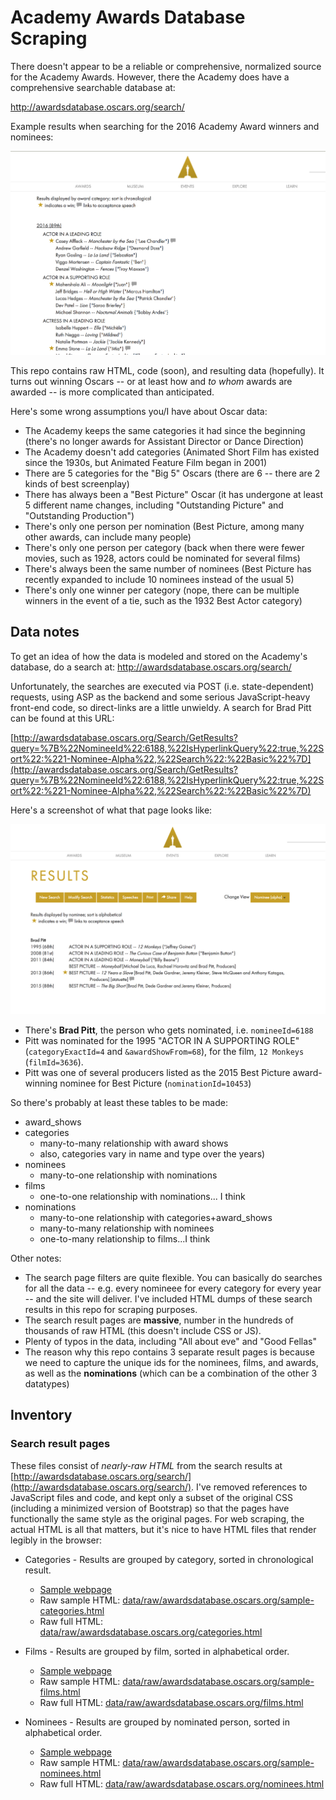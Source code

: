 # Academy Awards Database Scraping

There doesn't appear to be a reliable or comprehensive, normalized source for the Academy Awards. However, there the Academy does have a comprehensive searchable database at:

http://awardsdatabase.oscars.org/search/

Example results when searching for the 2016 Academy Award winners and nominees:

<a href="http://awardsdatabase.oscars.org/search/">
  <img src="assets/images/example-search-results-2016-awards.png" alt="example-search-results-2016-awards.png">
</a>



This repo contains raw HTML, code (soon), and resulting data (hopefully). It turns out winning Oscars -- or at least how and *to whom* awards are awarded -- is more complicated than anticipated.

Here's some wrong assumptions you/I have about Oscar data:

- The Academy keeps the same categories it had since the beginning (there's no longer awards for Assistant Director or Dance Direction)
- The Academy doesn't add categories (Animated Short Film has existed since the 1930s, but Animated Feature Film began in 2001)
- There are 5 categories for the "Big 5" Oscars (there are 6 -- there are 2 kinds of best screenplay) 
- There has always been a "Best Picture" Oscar (it has undergone at least 5 different name changes, including "Outstanding Picture" and "Outstanding Production")
- There's only one person per nomination (Best Picture, among many other awards, can include many people)
- There's only one person per category (back when there were fewer movies, such as 1928, actors could be nominated for several films)
- There's always been the same number of nominees (Best Picture has recently expanded to include 10 nominees instead of the usual 5)
- There's only one winner per category (nope, there can be multiple winners in the event of a tie, such as the 1932 Best Actor category)




## Data notes

To get an idea of how the data is modeled and stored on the Academy's database, do a search at: http://awardsdatabase.oscars.org/search/


Unfortunately, the searches are executed via POST (i.e. state-dependent) requests, using ASP as the backend and some serious JavaScript-heavy front-end code, so direct-links are a little unwieldy. A search for Brad Pitt can be found at this URL:

[http://awardsdatabase.oscars.org/Search/GetResults?query=%7B%22NomineeId%22:6188,%22IsHyperlinkQuery%22:true,%22Sort%22:%221-Nominee-Alpha%22,%22Search%22:%22Basic%22%7D](http://awardsdatabase.oscars.org/Search/GetResults?query=%7B%22NomineeId%22:6188,%22IsHyperlinkQuery%22:true,%22Sort%22:%221-Nominee-Alpha%22,%22Search%22:%22Basic%22%7D)

Here's a screenshot of what that page looks like:

<img src="assets/images/bradpitt-search-results.png" alt="assets/images/bradpitt-search-results.png">

- There's **Brad Pitt**, the person who gets nominated, i.e. `nomineeId=6188`
- Pitt was nominated for the 1995 "ACTOR IN A SUPPORTING ROLE" (`categoryExactId=4` and `&awardShowFrom=68`), for the film, `12 Monkeys` (`filmId=3636`).
- Pitt was one of several producers listed as the 2015 Best Picture award-winning nominee for Best Picture (`nominationId=10453`)

So there's probably at least these tables to be made:

- award_shows
- categories 
  - many-to-many relationship with award shows
  - also, categories vary in name and type over the years)
- nominees 
  - many-to-one relationship with nominations
- films 
  - one-to-one relationship with nominations... I think
- nominations 
  - many-to-one relationship with categories+award_shows
  - many-to-many relationship with nominees
  - one-to-many relationship to films...I think


Other notes:

- The search page filters are quite flexible. You can basically do searches for all the data -- e.g. every nomineee for every category for every year -- and the site will deliver. I've included HTML dumps of these search results in this repo for scraping purposes.
- The search result pages are **massive**, number in the hundreds of thousands of raw HTML (this doesn't include CSS or JS).
- Plenty of typos in the data, including "All about eve" and "Good Fellas"
- The reason why this repo contains 3 separate result pages is because we need to capture the unique ids for the nominees, films, and awards, as well as the **nominations** (which can be a combination of the other 3 datatypes)





## Inventory

### Search result pages

These files consist of *nearly-raw HTML* from the search results at [http://awardsdatabase.oscars.org/search/](http://awardsdatabase.oscars.org/search/). I've removed references to JavaScript files and code, and kept only a subset of the original CSS (including a minimized version of Bootstrap) so that the pages have functionally the same style as the original pages. For web scraping, the actual HTML is all that matters, but it's nice to have HTML files that render legibly in the browser:

- Categories - Results are grouped by category, sorted in chronological result.
  - [Sample webpage](//dannguyen.github.io/awardsdatabase.oscars.org-data-extractor/data/raw/awardsdatabase.oscars.org/sample-categories.html)
  - Raw sample HTML: [data/raw/awardsdatabase.oscars.org/sample-categories.html](data/raw/awardsdatabase.oscars.org/sample-categories.html)
  - Raw full HTML: [data/raw/awardsdatabase.oscars.org/categories.html](data/raw/awardsdatabase.oscars.org/categories.html)
- Films - Results are grouped by film, sorted in alphabetical order.
  - [Sample webpage](//dannguyen.github.io/awardsdatabase.oscars.org-data-extractor/data/raw/awardsdatabase.oscars.org/sample-films.html)
  - Raw sample HTML: [data/raw/awardsdatabase.oscars.org/sample-films.html](data/raw/awardsdatabase.oscars.org/sample-films.html)
  - Raw full HTML: [data/raw/awardsdatabase.oscars.org/films.html](data/raw/awardsdatabase.oscars.org/films.html)

- Nominees - Results are grouped by nominated person, sorted in alphabetical order.
  - [Sample webpage](//dannguyen.github.io/awardsdatabase.oscars.org-data-extractor/data/raw/awardsdatabase.oscars.org/sample-nominees.html)
  - Raw sample HTML: [data/raw/awardsdatabase.oscars.org/sample-nominees.html](data/raw/awardsdatabase.oscars.org/sample-nominees.html)
  - Raw full HTML: [data/raw/awardsdatabase.oscars.org/nominees.html](data/raw/awardsdatabase.oscars.org/nominees.html)

